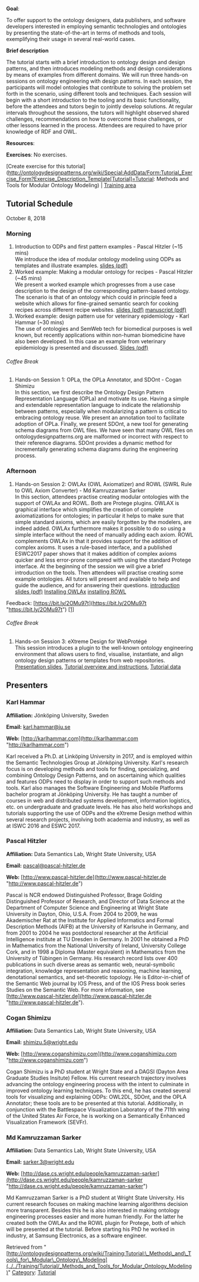 __Goal__:


To offer support to the ontology designers, data publishers, and software developers interested in employing semantic technologies and ontologies by presenting the state-of-the-art in terms of methods and tools, exemplifying their usage in several real-world cases.


__Brief description__


The tutorial starts with a brief introduction to ontology design and design patterns, and then introduces modeling methods and design considerations by means of examples from different domains. We will run three hands-on sessions on ontology engineering with design patterns. In each session, the participants will model ontologies that contribute to solving the problem set forth in the scenario, using different tools and techniques. Each session will begin with a short introduction to the tooling and its basic functionality, before the attendees and tutors begin to jointly develop solutions. At regular intervals throughout the sessions, the tutors will highlight observed shared challenges, recommendations on how to overcome those challenges, or other lessons learned in the process. Attendees are required to have prior knowledge of RDF and OWL.




__Resources__:


__Exercises__:
No exercises.



[Create exercise for this tutorial](http://ontologydesignpatterns.org/wiki/Special:AddData/Form:Tutorial_Exercise_Form?Exercise_Description_Template[Tutorial]=Tutorial: Methods and Tools for Modular Ontology Modeling) | [Training area](../../Training/Main "Training:Main")

##   Tutorial Schedule


October 8, 2018



###   Morning


1. Introduction to ODPs and first pattern examples - Pascal Hitzler (~15 mins)  
 We introduce the idea of modular ontology modeling using ODPs as templates and illustrate examples. [slides (pdf)](http://www.pascal-hitzler.de/pub2/2018-10-ISWC-tutorial-part1.pdf "http://www.pascal-hitzler.de/pub2/2018-10-ISWC-tutorial-part1.pdf")
2. Worked example: Making a modular ontology for recipes - Pascal Hitzler (~45 mins)  
 We present a worked example which progresses from a use case description to the design of the corresponding pattern-based ontology. The scenario is that of an ontology which could in principle feed a website which allows for fine-grained semantic search for cooking recipes across different recipe websites. [slides (pdf)](http://www.pascal-hitzler.de/pub2/2018-10-ISWC-tutorial-part2.pdf "http://www.pascal-hitzler.de/pub2/2018-10-ISWC-tutorial-part2.pdf") [manuscript (pdf)](http://www.pascal-hitzler.de/pub2/mom-recipes-example.pdf "http://www.pascal-hitzler.de/pub2/mom-recipes-example.pdf")
3. Worked example: design pattern use for veterinary epidemiology - Karl Hammar (~30 mins)  
 The use of ontologies and SemWeb tech for biomedical purposes is well known, but recently applications within non-human biomedicine have also been developed. In this case an example from veterinary epidemiology is presented and discussed. [Slides (pdf)](../../images/4/4e/ISWC_2018_patterns_tutorial_part_3.pdf "ISWC 2018 patterns tutorial part 3.pdf")


######   Coffee Break


1. Hands-on Session 1: OPLa, the OPLa Annotator, and SDOnt - Cogan Shimizu  
 In this section, we first describe the Ontology Design Pattern Representation Language (OPLa) and motivate its use. Having a simple and extendable representation language to indicate the relationship between patterns, especially when modularizing a pattern is critical to embracing ontology reuse. We present an annotation tool to facilitate adoption of OPLa. Finally, we present SDOnt, a new tool for generating schema diagrams from OWL files. We have seen that many OWL files on ontologydesignpatterns.org are malformed or incorrect with respect to their reference diagrams. SDOnt provides a dynamic method for incrementally generating schema diagrams during the engineering process.


###   Afternoon


1. Hands-on Session 2: OWLAx (OWL Axiomatizer) and ROWL (SWRL Rule to OWL Axiom Converter) - Md Kamruzzaman Sarker  
 In this section, attendees practise creating modular ontologies with the support of OWLAx and ROWL. Both are Protege plugins. OWLAX is graphical interface which simplifies the creation of complete axiomatizations for ontologies; in particular it helps to make sure that simple standard axioms, which are easily forgotten by the modelers, are indeed added. OWLAx furthermore makes it possible to do so using a simple interface without the need of manually adding each axiom. ROWL complements OWLAx in that it provides support for the addition of complex axioms. It uses a rule-based interface, and a published ESWC2017 paper shows that it makes addition of complex axioms quicker and less error-prone compared with using the standard Protege interface. At the beginning of the session we will give a brief introduction on the tools. Then attendees will practise creating some example ontologies. All tutors will present and available to help and guide the audience, and for answering their questions. [introduction slides (pdf)](http://daselab.cs.wright.edu/pub2/2018-10-ISWC-tutorial-part3.pdf "http://daselab.cs.wright.edu/pub2/2018-10-ISWC-tutorial-part3.pdf") [Installing OWLAx](https://dase.cs.wright.edu/content/ontology-axiomatization-support "https://dase.cs.wright.edu/content/ontology-axiomatization-support") [installing ROWL](https://dase.cs.wright.edu/content/modeling-owl-rules "https://dase.cs.wright.edu/content/modeling-owl-rules")


Feedback: [https://bit.ly/2OMu97t](https://bit.ly/2OMu97t "https://bit.ly/2OMu97t") [[1]](https://bit.ly/2OMu97t "https://bit.ly/2OMu97t")



######   Coffee Break


1. Hands-on Session 3: eXtreme Design for WebProtégé  
 This session introduces a plugin to the well-known ontology engineering environment that allows users to find, visualise, instantiate, and align ontology design patterns or templates from web repositories. [Presentation slides](../../images/d/db/20181008_-_ISWC_2018_Tutorial_-_Introduction_to_XD_and_XDP.pdf "20181008 - ISWC 2018 Tutorial - Introduction to XD and XDP.pdf"), [Tutorial overview and instructions](../../images/2/2f/2018-10-08-ISWC-Tutorial-XDP-HandsOn-Instructions.txt "2018-10-08-ISWC-Tutorial-XDP-HandsOn-Instructions.txt"), [Tutorial data](http://karlhammar.com/data/2018/10/2018-10-08-ISWC-Tutorial-XDP-HandsOn-Data.zip "http://karlhammar.com/data/2018/10/2018-10-08-ISWC-Tutorial-XDP-HandsOn-Data.zip")


##   Presenters


###   Karl Hammar


__Affiliation:__ Jönköping University, Sweden  

__Email:__ karl.hammar@ju.se  

__Web:__ [http://karlhammar.com](http://karlhammar.com "http://karlhammar.com")  

Karl received a Ph.D. at Linköping University in 2017, and is employed within the Semantic Technologies Group at Jönköping University. Karl's research focus is on developing methods and tools for finding, specializing, and combining Ontology Design Patterns, and on ascertaining which qualities and features ODPs need to display in order to support such methods and tools. Karl also manages the Software Engineering and Mobile Platforms bachelor program at Jönköping University. He has taught a number of courses in web and distributed systems development, information logistics, etc. on undergraduate and graduate levels. He has also held workshops and tutorials supporting the use of ODPs and the eXtreme Design method within several research projects, involving both academia and industry, as well as at ISWC 2016 and ESWC 2017.



###   Pascal Hitzler


__Affiliation:__ Data Semantics Lab, Wright State University, USA  

__Email:__ pascal@pascal-hitzler.de  

__Web:__ [http://www.pascal-hitzler.de](http://www.pascal-hitzler.de "http://www.pascal-hitzler.de")  

Pascal is NCR endowed Distinguished Professor, Brage Golding Distinguished Professor of Research, and Director of Data Science at the Department of Computer Science and Engineering at Wright State University in Dayton, Ohio, U.S.A. From 2004 to 2009, he was Akademischer Rat at the Institute for Applied Informatics and Formal Description Methods (AIFB) at the University of Karlsruhe in Germany, and from 2001 to 2004 he was postdoctoral researcher at the Artificial Intelligence institute at TU Dresden in Germany. In 2001 he obtained a PhD in Mathematics from the National University of Ireland, University College Cork, and in 1998 a Diploma (Master equivalent) in Mathematics from the University of Tübingen in Germany. His research record lists over 400 publications in such diverse areas as semantic web, neural-symbolic integration, knowledge representation and reasoning, machine learning, denotational semantics, and set-theoretic topology. He is Editor-in-chief of the Semantic Web journal by IOS Press, and of the IOS Press book series Studies on the Semantic Web. For more information, see [http://www.pascal-hitzler.de](http://www.pascal-hitzler.de "http://www.pascal-hitzler.de").



###   Cogan Shimizu


__Affiliation:__ Data Semantics Lab, Wright State University, USA  

__Email:__ shimizu.5@wright.edu  

__Web:__ [http://www.coganshimizu.com](http://www.coganshimizu.com "http://www.coganshimizu.com")   

Cogan Shimizu is a PhD student at Wright State and a DAGSI (Dayton Area Graduate Studies Insitute) Fellow. His current research trajectory involves advancing the ontology engineering process with the intent to culminate in improved ontology learning techniques. To this end, he has created several tools for visualizing and explaining ODPs: OWL2DL, SDOnt, and the OPLA Annotator; these tools are to be presented at this tutorial. Additionally, in conjunction with the Battlespace Visualization Laboratory of the 711th wing of the United States Air Force, he is working on a Semantically Enhanced Visualization Framework (SEVFr).


  




###   Md Kamruzzaman Sarker


__Affiliation:__ Data Semantics Lab, Wright State University, USA  

__Email:__ sarker.3@wright.edu  

__Web:__ [http://dase.cs.wright.edu/people/kamruzzaman-sarker](http://dase.cs.wright.edu/people/kamruzzaman-sarker "http://dase.cs.wright.edu/people/kamruzzaman-sarker")  

Md Kamruzzaman Sarker is a PhD student at Wright State University. His current research focuses on making machine learning algorithms decision more transparent. Besides this he is also interested in making ontology engineering processes easier and more human friendly. For the latter he created both the OWLAx and the ROWL plugin for Protege, both of which will be presented at the tutorial. Before starting his PhD he worked in industry, at Samsung Electronics, as a software engineer.





Retrieved from "[http://ontologydesignpatterns.org/wiki/Training:Tutorial:\_Methods\_and\_Tools\_for\_Modular\_Ontology\_Modeling](../../Training/Tutorial/_Methods_and_Tools_for_Modular_Ontology_Modeling)"
 [Category](http://ontologydesignpatterns.org/wiki/Special:Categories "Special:Categories"): [Tutorial](../../Category/Tutorial "Category:Tutorial")